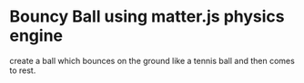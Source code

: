 # Bouncy Ball using matter.js physics engine
create a ball which bounces on the ground like a tennis ball and then comes to rest.
